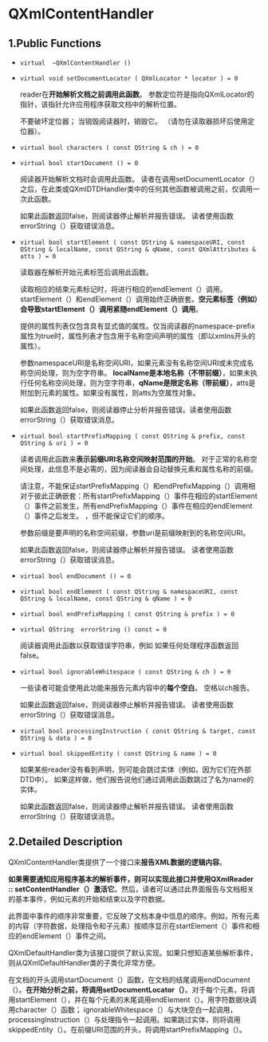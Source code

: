 # QXmlContentHandler

## 1.Public Functions

- `virtual	~QXmlContentHandler ()`

- `virtual void	setDocumentLocator ( QXmlLocator * locator ) = 0`

  reader在**开始解析文档之前调用此函数**。 参数定位符是指向QXmlLocator的指针，该指针允许应用程序获取文档中的解析位置。

  不要破坏定位器； 当销毁阅读器时，销毁它。 （请勿在读取器损坏后使用定位器）。

- `virtual bool	characters ( const QString & ch ) = 0`

- `virtual bool	startDocument () = 0`

  阅读器开始解析文档时会调用此函数。 读者在调用setDocumentLocator（）之后，在此类或QXmlDTDHandler类中的任何其他函数被调用之前，仅调用一次此函数。

  如果此函数返回false，则阅读器停止解析并报告错误。 读者使用函数errorString（）获取错误消息。

- `virtual bool	startElement ( const QString & namespaceURI, const QString & localName, const QString & qName, const QXmlAttributes & atts ) = 0`

  读取器在解析开始元素标签后调用此函数。

  读取相应的结束元素标记时，将进行相应的endElement（）调用。 startElement（）和endElement（）调用始终正确嵌套。**空元素标签（例如<x />）会导致startElement（）调用紧随endElement（）调用**。

  提供的属性列表仅包含具有显式值的属性。仅当阅读器的namespace-prefix属性为true时，属性列表才包含用于名称空间声明的属性（即以xmlns开头的属性）。

  参数namespaceURI是名称空间URI，如果元素没有名称空间URI或未完成名称空间处理，则为空字符串。 **localName是本地名称（不带前缀）**，如果未执行任何名称空间处理，则为空字符串，**qName是限定名称（带前缀）**，atts是附加到元素的属性。如果没有属性，则atts为空属性对象。

  如果此函数返回false，则阅读器停止分析并报告错误。读者使用函数errorString（）获取错误消息。

- `virtual bool	startPrefixMapping ( const QString & prefix, const QString & uri ) = 0`

  读者调用此函数来**表示前缀URI名称空间映射范围的开始**。 对于正常的名称空间处理，此信息不是必需的，因为阅读器会自动替换元素和属性名称的前缀。

  请注意，不能保证startPrefixMapping（）和endPrefixMapping（）调用相对于彼此正确嵌套：所有startPrefixMapping（）事件在相应的startElement（）事件之前发生，所有endPrefixMapping（）事件在相应的endElement（）事件之后发生。 ，但不能保证它们的顺序。

  参数前缀是要声明的名称空间前缀，参数uri是前缀映射到的名称空间URI。

  如果此函数返回false，则阅读器停止解析并报告错误。 读者使用函数errorString（）获取错误消息。

- `virtual bool	endDocument () = 0`

- `virtual bool	endElement ( const QString & namespaceURI, const QString & localName, const QString & qName ) = 0`

- `virtual bool	endPrefixMapping ( const QString & prefix ) = 0`

- `virtual QString	errorString () const = 0`

  阅读器调用此函数以获取错误字符串，例如 如果任何处理程序函数返回false。

- `virtual bool	ignorableWhitespace ( const QString & ch ) = 0`

  一些读者可能会使用此功能来报告元素内容中的**每个空白**。 空格以ch报告。

  如果此函数返回false，则阅读器停止解析并报告错误。 读者使用函数errorString（）获取错误消息。

- `virtual bool	processingInstruction ( const QString & target, const QString & data ) = 0`

- `virtual bool	skippedEntity ( const QString & name ) = 0`

  如果某些reader没有看到声明，则可能会跳过实体（例如，因为它们在外部DTD中）。 如果这样做，他们报告说他们通过调用此函数跳过了名为name的实体。

  如果此函数返回false，则阅读器停止解析并报告错误。 读者使用函数errorString（）获取错误消息。

## 2.Detailed Description

QXmlContentHandler类提供了一个接口来**报告XML数据的逻辑内容**。

**如果需要通知应用程序基本的解析事件，则可以实现此接口并使用QXmlReader :: setContentHandler（）激活它**。然后，读者可以通过此界面报告与文档相关的基本事件，例如元素的开始和结束以及字符数据。

此界面中事件的顺序非常重要，它反映了文档本身中信息的顺序。例如，所有元素的内容（字符数据，处理指令和子元素）按顺序显示在startElement（）事件和相应的endElement（）事件之间。

QXmlDefaultHandler类为该接口提供了默认实现。如果只想知道某些解析事件，则从QXmlDefaultHandler类的子类化非常方便。

在文档的开头调用startDocument（）函数，在文档的结尾调用endDocument（）。**在开始分析之前，将调用setDocumentLocator（）**。对于每个元素，将调用startElement（），并在每个元素的末尾调用endElement（）。用字符数据块调用character（）函数； ignorableWhitespace（）与大块空白一起调用，processingInstruction（）与处理指令一起调用。如果跳过实体，则将调用skippedEntity（）。在前缀URI范围的开头，将调用startPrefixMapping（）。